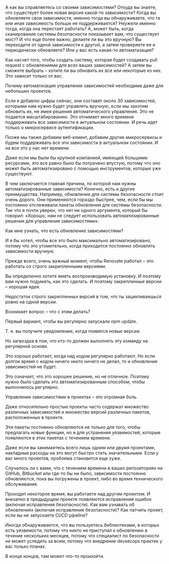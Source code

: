 А как вы справляетесь со своими зависимостями? Откуда вы знаете, что существует более новая версия какой-то зависимости? Когда вы обновляете свои зависимости, именно тогда вы обнаруживаете, что та или иная зависимость больше не поддерживается? Неужели именно тогда, когда она перестает работать? А, может быть, когда сканирование системы безопасности показывает вам, что существует мост? И что еще более важно, делаете ли вы это вручную? Вы переходите от одной зависимости к другой, а затем проверяете ее и периодически обновляете? Или у вас есть какая-то автоматизация?

Как насчет того, чтобы создать систему, которая будет создавать pull request с обновлениями для всех ваших зависимостей? А затем вы сможете выбрать – хотите ли вы обновить их все или некоторые из них. Это зависит только от вас.



Почему автоматизация управления зависимостей необходима даже для небольших проектов.

Если я добавлю цифры сейчас, они составят около 30 зависимостей, которыми нам нужно будет управлять вручную, если мы захотим обновить их, не имея решения автоматического управления. Это не подается масштабированию. Это отнимает много времени поддерживать все зависимости в актуальном состоянии. И речь идет только о микросервисе аутентификации.

Позже мы также добавим веб-клиент, добавим другие микросервисы и будем поддерживать все эти зависимости в актуальном состоянии. И на все это у нас нет времени.

Даже если мы были бы крупной компанией, имеющей большими ресурсами, это все равно было бы потрачено впустую, потому что оно может быть автоматизировано с помощью инструментов, которые уже существуют.

В чем заключается главная причина, по которой нам нужны автоматизированные зависимости? Конечно, есть и другие преимущества. Например, обновление для системы безопасности стоит очень дорого. Они применяются гораздо быстрее, чем, если бы мы постоянно отслеживали пакеты обновления для системы безопасности. Так что я почти уверен, что нет ни одного аргумента, который бы говорил: «Хорошо, нам не следует использовать автоматизированные решения для управления зависимостями».



Как мне узнать, что есть обновление зависимостями?

И я бы хотел, чтобы все это было максимально автоматизировано, потому что это утомительно, когда приходится постоянно обновлять зависимости вручную.

Прежде всего, очень важный момент, чтобы Renovate работал – это работать со строго закрепленными версиями.

Вы определенно хотите иметь воспроизводимую установку. И поэтому вам нужно подумать, как это сделать. И поэтому закрепленные версии – хорошая идея.

Недостаток строго закрепленных версий в том, что ты зацикливаешься ровно на одной версии.

Возникает вопрос – что с этим делать?

Первый вариант, чтобы вы регулярно запускали npm update.

Т. е. вы получите уведомление, когда появятся новые версии.

Но загвоздка в том, что кто-то должен выполнять эту команду на регулярной основе.

Это хорошо работает, когда над кодом регулярно работают. Но если долгое время с кодом ничего никто ничего не делал, то и обновление зависимостей не будет.

Это означает, что это хорошее решение, но не отличное. Поэтому нужно было сделать это автоматизированным способом, чтобы выполнялось регулярно.



Управление зависимостями в проектах – это огромная боль.

Даже относительно простые проекты часто содержат множество различных зависимостей и множество версий различных пакетов, расположенных в проекте.

Эти пакеты постоянно обновляются не только для того, чтобы предлагать новые функции, но и для устранения уязвимостей, которые появляются в этих пакетах с течением времени.

Даже если вы занимаетесь всего лишь одним или двумя проектами, накладные расходы на это могут быстро стать значительными. Если у вас много проектов, проблема становится еще хуже.



Случалось ли с вами, что с течением времени в ваших репозиториях на GitHub, Bitbucket или где-то бы ни было, зависимости постоянно обновляются, пока вы погружены в проект, либо во время технического обслуживания.

Проходит некоторое время, вы работаете над другим проектом. И внезапно в предыдущем проекте появляются 
исправления ошибок (включая исправления безопасности). Как вам узнавать об обновлениях (включая 
исправления безопасности)? Как патчить проект, если вы не запускаете CI/CD pipeline?

Иногда обнаруживается, что вы пользуетесь библиотеками, в которых есть 
уязвимости, потому что никто не приступал к обновлению в течение нескольких месяцев, потому что специалист по безопасности не может уследить за всем, потому что внедрение devsecops практик у вас только планах.

В конце концов, там может что-то произойти.